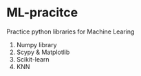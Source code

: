 # ML-pracitce
 Practice python libraries for Machine Learing

1. Numpy library
2. Scypy & Matplotlib
3. Scikit-learn
4. KNN
